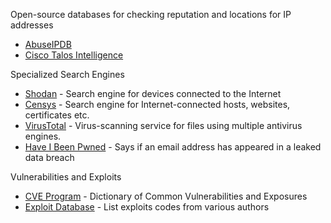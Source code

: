 Open-source databases for checking reputation and locations for IP addresses
- [AbuseIPDB](https://www.abuseipdb.com/)
- [Cisco Talos Intelligence](https://talosintelligence.com/)

Specialized Search Engines
- [Shodan](https://www.shodan.io/) - Search engine for devices connected to the Internet
- [Censys](https://search.censys.io/) - Search engine for Internet-connected hosts, websites, certificates etc.
- [VirusTotal](https://www.virustotal.com/) - Virus-scanning service for files using multiple antivirus engines.
- [Have I Been Pwned](https://haveibeenpwned.com/) - Says if an email address has appeared in a leaked data breach

Vulnerabilities and Exploits
- [CVE Program](https://www.cve.org/) - Dictionary of Common Vulnerabilities and Exposures
- [Exploit Database](https://www.exploit-db.com/) - List exploits codes from various authors